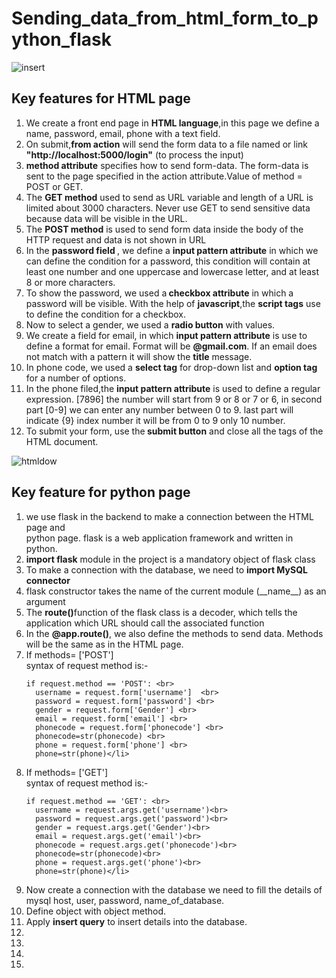 # Sending_data_from_html_form_to_python_flask  
![insert](https://user-images.githubusercontent.com/47202519/53413964-90c24e00-39f3-11e9-98d2-453835d257b3.jpg)

## Key features for HTML  page
<ol>
  <li>We create a front end page in <strong>HTML language</strong>,in this page we define a name, password, email, phone with a text field.</li>
  <li>On submit,<strong>from action</strong> will send the form data to a file named or link <strong>"http://localhost:5000/login"</strong> (to process the input)</li>
  <li><strong>method attribute</strong> specifies how to send form-data. The form-data is sent to the page specified in the action attribute.Value of method = POST or GET.</li>
  <li>The <strong>GET method</strong> used to send as URL variable and length of a URL is limited about 3000 characters. Never use GET to send sensitive data because data will be visible in the URL.</li>
  <li>The <strong>POST method</strong> is used to send form data inside the body of the HTTP request and data is not shown in URL</li>
  <li>In the <strong>password field </strong>, we define a <strong>input pattern attribute</strong> in which we can define the condition for a password, this condition will contain at least one number and one uppercase and lowercase letter, and at least 8 or more characters.</li>
  <li>To show the password, we used a<strong> checkbox attribute</strong> in which a password will be visible. With the help of <strong>javascript</strong>,the <strong>script tags</strong> use to define the condition for a checkbox. </li>
  <li>Now to select a gender, we used a <strong> radio button</strong> with values.  </li>
  <li>We create a field for email, in which <strong>input pattern attribute</strong> is use to define a format for email. Format will be <strong>@gmail.com</strong>. If an email does not match with a pattern it will show the <strong>title</strong> message. </li>
  <li>In phone code, we used a <strong>select tag</strong> for drop-down list and <strong>option tag</strong> for a number of options.</li>
  <li>In the phone filed,the <strong>input pattern attribute</strong> is used to define a regular expression. [7896] the number will start from 9 or 8 or 7 or 6, in second part [0-9] we can enter any number between 0 to 9. last part will indicate {9} index number it will be from 0 to 9 only 10 number.</li>
  <li>To submit your form, use the<strong> submit button</strong> and close all the tags of the HTML document.</li>
  </ol>  
  
  ![htmldow](https://user-images.githubusercontent.com/47202519/53476378-41822900-3a98-11e9-98f2-503d4f1155d6.png)
  
  
  ## Key feature for python page
  <ol>
  <li>we use flask in the backend to make a connection between the HTML page and<br> python page. flask is a web application framework and written in python.</li>
  <li><strong>import flask</strong> module in the project is a mandatory object of flask class  </li>
  <li>To make a connection with the database, we need to <strong>import MySQL connector</strong></li>
  <li>flask constructor takes the name of the current module (__name__) as an argument</li>
  <li>The <strong>route()</strong>function of the flask class is a decoder, which tells the application which URL should call the associated function</li>
  <li>In the <strong>@app.route()</strong>, we also define the methods to send data. Methods will be the same as in the HTML page. </li>
  <li>If methods= ['POST']  <br>
    syntax of request method is:-  <br>  
    
    if request.method == 'POST': <br>
      username = request.form['username']  <br>
      password = request.form['password'] <br>
      gender = request.form['Gender'] <br>
      email = request.form['email'] <br>
      phonecode = request.form['phonecode'] <br>
      phonecode=str(phonecode) <br>
      phone = request.form['phone'] <br>
      phone=str(phone)</li>
  <li>If methods= ['GET']  <br>
    syntax of request method is:- <br>   
  
    if request.method == 'GET': <br>
      username = request.args.get('username')<br>
      password = request.args.get('password')<br>
      gender = request.args.get('Gender')<br>
      email = request.args.get('email')<br>
      phonecode = request.args.get('phonecode')<br>
      phonecode=str(phonecode)<br>
      phone = request.args.get('phone')<br>
      phone=str(phone)</li>
  <li>Now create a connection with the database we need to fill the details of mysql host, user, password, name_of_database.</li>
  <li>Define object with object method.</li>
  <li>Apply <strong>insert query</strong> to insert details into the database.</li>
  <li></li>
  <li></li>
  <li></li>
  <li></li>
</ol>
